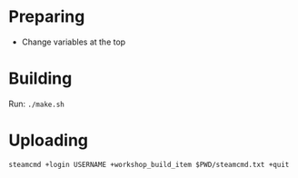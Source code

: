 # Preparing

* Change variables at the top

# Building

Run: `./make.sh`

# Uploading

`steamcmd +login USERNAME +workshop_build_item $PWD/steamcmd.txt +quit`
